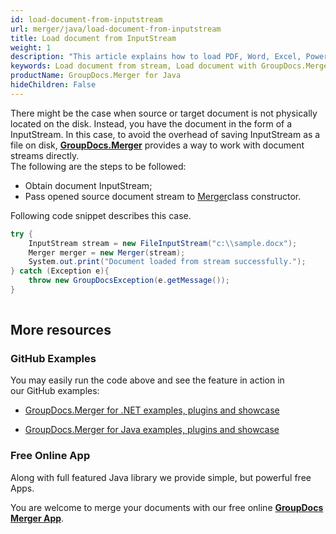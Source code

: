 ```yaml
---
id: load-document-from-inputstream
url: merger/java/load-document-from-inputstream
title: Load document from InputStream
weight: 1
description: "This article explains how to load PDF, Word, Excel, PowerPoint documents from stream when using GroupDocs.Merger for Java."
keywords: Load document from stream, Load document with GroupDocs.Merger
productName: GroupDocs.Merger for Java
hideChildren: False
---
```

There might be the case when source or target document is not physically located on the disk. Instead, you have the document in the form of a InputStream. In this case, to avoid the overhead of saving InputStream as a file on disk, [**GroupDocs.Merger**](https://products.groupdocs.com/merger/java) provides a way to work with document streams directly.   
The following are the steps to be followed:

*   Obtain document InputStream; 
*   Pass opened source document stream to [Merger](https://apireference.groupdocs.com/java/merger/com.groupdocs.merger/Merger)class constructor.

Following code snippet describes this case.

```csharp
try {
    InputStream stream = new FileInputStream("c:\\sample.docx");
    Merger merger = new Merger(stream);
    System.out.print("Document loaded from stream successfully.");
} catch (Exception e){
    throw new GroupDocsException(e.getMessage());
}
 
```

## More resources

### GitHub Examples 

You may easily run the code above and see the feature in action in our GitHub examples:

*   [GroupDocs.Merger for .NET examples, plugins and showcase](https://github.com/groupdocs-merger/GroupDocs.Merger-for-.NET)
    
*   [GroupDocs.Merger for Java examples, plugins and showcase](https://github.com/groupdocs-merger/GroupDocs.Merger-for-Java)
    

### Free Online App 

Along with full featured Java library we provide simple, but powerful free Apps.

You are welcome to merge your documents with our free online **[GroupDocs Merger App](https://products.groupdocs.app/merger)**.
